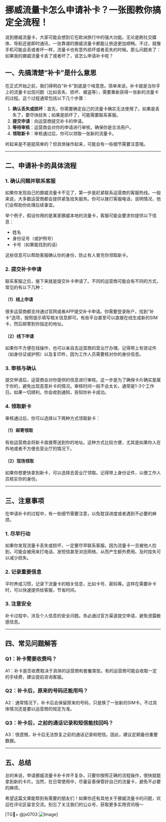 # 挪威流量卡怎么申请补卡？一张图教你搞定全流程！

说到挪威流量卡，大家可能会想到它在欧洲旅行中的强大功能。无论是刷社交媒体、导航还是即时通讯，一张靠谱的挪威流量卡都能让旅途更加顺畅。不过，就像手机可能会丢或者坏一样，流量卡也有意外损坏或者丢失的时候。那么问题来了：如果我的挪威流量卡丢了或者坏了，该怎么申请补卡呢？

## 一、先搞清楚“补卡”是什么意思

在正式开始之前，我们得明白“补卡”到底是个啥意思。简单来说，补卡就是当你手上的流量卡出现问题（比如丢失、损坏、被盗等），需要重新获得一张新的流量卡的过程。这个过程通常包括以下几个步骤：

1. **确认丢失或损坏**：首先，你需要确定自己的流量卡确实无法使用了。如果是丢失了，要尽快挂失；如果是损坏了，可能需要联系客服。
2. **提交申请**：向运营商提交补卡的申请。
3. **等待审核**：运营商会对你的申请进行审核，确保你是合法用户。
4. **领取新卡**：审核通过后，你可以领取一张新的流量卡。

听起来是不是挺简单的？但具体操作起来，可能会有一些细节需要注意哦。

---

## 二、申请补卡的具体流程

### 1. 确认问题并联系客服

如果你发现自己的挪威流量卡不见了，第一步是赶紧联系运营商的客服热线。一般来说，大多数运营商都会提供紧急挂失服务。你可以拨打客服电话，说明情况，他们会帮助你处理后续事宜。

举个例子，假设你用的是某家挪威本地的流量卡，客服可能会要求你提供以下信息：
- 姓名
- 身份证号（或护照号）
- 卡号（如果能找到的话）

这些信息可以帮助客服确认你的身份，防止有人冒充你领取新卡。

### 2. 提交补卡申请

联系客服之后，接下来就是提交补卡申请了。不同的运营商可能会有不同的方式，常见的有以下几种：

#### （1）线上申请
很多运营商都支持通过官网或者APP提交补卡申请。你需要登录账户，找到“补卡”选项，按照提示填写相关信息即可。有些平台甚至可以直接在线生成新的SIM卡，然后邮寄到你指定的地址。

#### （2）线下申请
如果你不方便在线操作，也可以亲自去运营商的营业厅办理。记得带上有效证件（如身份证或护照）以及复印件，因为工作人员需要核对你的身份信息。

### 3. 审核与确认

提交申请后，运营商会对你提供的信息进行审核。这一步是为了确保卡片确实是属于你的，避免出现恶意补卡的情况。审核时间一般不会太长，通常是1-3个工作日。如果一切顺利，你会收到通知，告知你补卡成功。

### 4. 领取新卡

审核通过后，你可以选择以下两种方式领取新卡：

#### （1）邮寄领取
有些运营商会将新卡直接寄送到你的地址。这种方式比较方便，尤其是如果你人在外地或者不方便去营业厅的情况下。

#### （2）现场领取
如果你想更快拿到新卡，可以选择去营业厅领取。记得带上身份证件，以便工作人员核实你的身份。

---

## 三、注意事项

在申请补卡的过程中，有一些细节需要注意，以免耽误进度或者遇到不必要的麻烦。

### 1. 尽早行动
如果你发现流量卡丢失或损坏，一定要尽早联系客服。因为流量卡一旦被他人捡到，可能会被用来打电话、发短信甚至浏览网络，从而产生额外费用。及时挂失可以减少损失。

### 2. 记录重要信息
平时养成习惯，记录下流量卡的相关信息，比如卡号、密码等。这样在需要补卡时，可以快速提供给客服，节省时间。

### 3. 注意安全
补卡过程中，涉及个人信息的安全问题。务必通过官方渠道提交申请，避免泄露敏感信息。

---

## 四、常见问题解答

### Q1：补卡需要收费吗？
A1：补卡是否收费取决于具体的运营商和套餐类型。有的运营商可能会收取一定的手续费，建议提前咨询客服。

### Q2：补卡后，原来的号码还能用吗？
A2：通常情况下，补卡后会保留原来的号码，只是换了一张新的SIM卡。不过具体情况还是要以运营商的规定为准。

### Q3：补卡后，之前的通话记录和短信能找回吗？
A3：很遗憾，补卡后无法恢复之前的通话记录和短信。因此，建议定期备份重要数据。

---

## 五、总结

总的来说，申请挪威流量卡补卡并不复杂，只要你按照正确的流程操作，很快就能拿到新的卡片。当然，在日常使用中，尽量妥善保管好自己的流量卡，避免不必要的麻烦。

希望这篇文章能帮到有需要的朋友们！如果你还有其他关于挪威流量卡的问题，欢迎在评论区留言交流。别忘了关注我们的公众号，获取更多实用资讯哦～

[TG💪+ @jx0703 ![Image](https://github.com/user-attachments/assets/dbca1d08-cadb-493c-b0ec-ad6f7a83f270)]